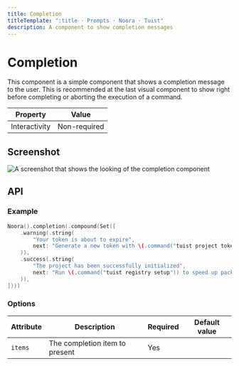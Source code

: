 ```yaml
---
title: Completion
titleTemplate: ":title · Prompts · Noora · Tuist"
description: A component to show completion messages
---
```


# Completion

This component is a simple component that shows a completion message to the user. This is recommended at the last visual component to show right before completing or aborting the execution of a command.

| Property | Value |
| --- | --- |
| Interactivity | Non-required |

## Screenshot

![A screenshot that shows the looking of the completion component](/components/one-off/completion.png)

## API

### Example

```swift
Noora().completion(.compound(Set([
    .warning(.string(
        "Your token is about to expire",
        next: "Generate a new token with \(.command("tuist project tokens create"))"
    )),
    .success(.string(
        "The project has been successfully initialized",
        next: "Run \(.command("tuist registry setup")) to speed up package resolution"
    )),
])))
```

### Options

| Attribute | Description | Required | Default value |
| --- | --- | --- | --- |
| `items` | The completion item to present | Yes | |
